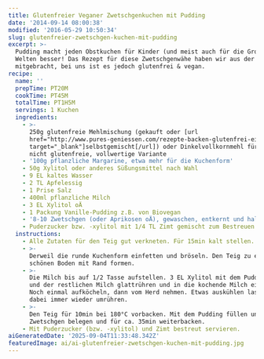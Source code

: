 ```yaml
---
title: Glutenfreier Veganer Zwetschgenkuchen mit Pudding
date: '2014-09-14 08:00:38'
modified: '2016-05-29 10:50:34'
slug: glutenfreier-zwetschgen-kuchen-mit-pudding
excerpt: >-
  Pudding macht jeden Obstkuchen für Kinder (und meist auch für die Großen) um
  Welten besser! Das Rezept für diese Zwetschgenwähe haben wir aus der Schweiz
  mitgebracht, bei uns ist es jedoch glutenfrei & vegan.
recipe:
  name: ''
  prepTime: PT20M
  cookTime: PT45M
  totalTime: PT1H5M
  servings: 1 Kuchen
  ingredients:
    - >-
      250g glutenfreie Mehlmischung (gekauft oder [url
      href="http://www.pures-geniessen.com/rezepte-backen-glutenfrei-eifrei-fructosearm/grundrezepte-teig-glutenfrei-eifrei/ii-glutenfreie-mehlmischungen-fur-brot-kekse.html"
      target="_blank"]selbstgemischt[/url]) oder Dinkelvollkornmehl für eine
      nicht glutenfreie, vollwertige Variante
    - '100g pflanzliche Margarine, etwa mehr für die Kuchenform'
    - 50g Xylitol oder anderes Süßungsmittel nach Wahl
    - 9 EL kaltes Wasser
    - 2 TL Apfelessig
    - 1 Prise Salz
    - 400ml pflanzliche Milch
    - 3 EL Xylitol oÄ
    - 1 Packung Vanille-Pudding z.B. von Biovegan
    - '8-10 Zwetschgen (oder Aprikosen oÄ), gewaschen, entkernt und halbiert'
    - Puderzucker bzw. -xylitol mit 1/4 TL Zimt gemischt zum Bestreuen
  instructions:
    - Alle Zutaten für den Teig gut verkneten. Für 15min kalt stellen.
    - >-
      Derweil die runde Kuchenform einfetten und bröseln. Den Teig zu einem
      schönen Boden mit Rand formen.
    - >-
      Die Milch bis auf 1/2 Tasse aufstellen. 3 EL Xylitol mit dem Puddingpulver
      und der restlichen Milch glattrühren und in die kochende Milch einrühren.
      Noch einmal aufköcheln, dann vom Herd nehmen. Etwas auskühlen lassen,
      dabei immer wieder umrühren.
    - >-
      Den Teig für 10min bei 180°C vorbacken. Mit dem Pudding füllen und den
      Zwetschgen belegen und für ca. 35min weiterbacken.
    - Mit Puderzucker (bzw. -xylitol) und Zimt bestreut servieren.
aiGeneratedDate: '2025-09-04T11:33:48.342Z'
featuredImage: ai/ai-glutenfreier-zwetschgen-kuchen-mit-pudding.jpg
---
```


[<!-- Image removed (no copyright): zwetschgenkuchen.jpg -->](https://www.veganblatt.com/i/zwetschgenkuchen.jpg)
